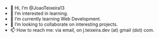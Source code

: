 - 👋 Hi, I’m @JoaoTeixeira13
- 👀 I’m interested in learning. 
- 🌱 I’m currently learning Web Development.
- 💞️ I’m looking to collaborate on interesting projects.
- 📫 How to reach me: via email, on j.teixeira.dev (at) gmail (dot) com. 

<!---
JoaoTeixeira13/JoaoTeixeira13 is a ✨ special ✨ repository because its `README.md` (this file) appears on your GitHub profile.
You can click the Preview link to take a look at your changes.
--->
